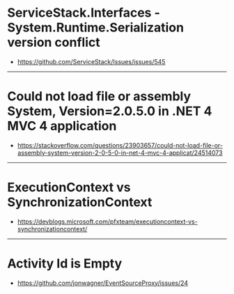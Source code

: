 
# ServiceStack.Interfaces - System.Runtime.Serialization version conflict

- https://github.com/ServiceStack/Issues/issues/545
---

# Could not load file or assembly System, Version=2.0.5.0 in .NET 4 MVC 4 application
- https://stackoverflow.com/questions/23903657/could-not-load-file-or-assembly-system-version-2-0-5-0-in-net-4-mvc-4-applicat/24514073

---
# ExecutionContext vs SynchronizationContext
  - https://devblogs.microsoft.com/pfxteam/executioncontext-vs-synchronizationcontext/

---
# Activity Id is Empty
  - https://github.com/jonwagner/EventSourceProxy/issues/24
